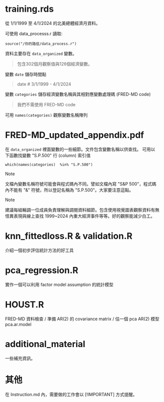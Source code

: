 # training.rds
從 1/1/1999 至 4/1/2024 的北美總體經濟月資料。

可使用 data_processs.r 讀取:
```
source("/你的路徑/data_process.r")
```
資料主要存在 `data_organized` 變數。
> 包含302個月觀察值與126個經濟變數。

變數 `date` 儲存時間點
> date # 3/1/1999 - 4/1/2024

變數 `categories` 儲存經濟變數名稱與其相對應變數處理碼 (FRED-MD code)
> 我們不需使用 FRED-MD code

可用 `names(categories)` 觀察變數名稱陣列

# FRED-MD_updated_appendix.pdf

在 `data_organized` 裡面變數的一些細節。文件包含變數名稱以供查找。
可用以下函數找變數 "S.P.500" 行 (column) 索引值
```
which(names(categories)  %in% "S.P.500")
```
> [!NOTE]
> 文檔內變數名稱符號可能會與程式碼內不同。譬如文檔內寫 "S&P 500"，程式碼內不能有 "&" 符號，所以登記名稱為 "S.P.500"。大家要注意這點。


> [!NOTE]
> 建議每組輪調一位成員負責理解與調閱資料細節。包含使用視覺圖表觀察資料有無怪異表現與線上查找 1999~2024 內重大經濟事件等等。好的觀察能減少白工。

 


# knn_fittedloss.R & validation.R

介紹一個初步評估統計方法的好工具


# pca_regression.R
實作一個可以利用 factor model assumption 的統計模型

# HOUST.R

FRED-MD 資料檢查 / 準備 AR(2) 的 covariance matrix / 估一個 pca AR(2) 模型 pca.ar.model

# additional_material
一些補充資訊。

# 其他

在 Instruction.md 內，需要做的工作會以 [!IMPORTANT] 方式提醒。



